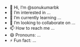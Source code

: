 - 👋 Hi, I’m @sonukumarbk
- 👀 I’m interested in ...
- 🌱 I’m currently learning ...
- 💞️ I’m looking to collaborate on ...
- 📫 How to reach me ...
- 😄 Pronouns: ...
- ⚡ Fun fact: ...

<!---
sonukumarbk/sonukumarbk is a ✨ special ✨ repository because its `README.md` (this file) appears on your GitHub profile.
You can click the Preview link to take a look at your changes.
--->

